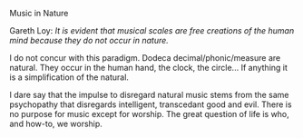 Music in Nature


Gareth Loy:  _It is evident that musical scales are free creations of the human mind because they do not occur in nature._

I do not concur with this paradigm.
Dodeca decimal/phonic/measure are natural.
They occur in the human hand, the clock, the circle...  If anything it is a simplification of the natural.

I dare say that the impulse to disregard natural music stems from the same psychopathy that disregards intelligent, transcedant good and evil.
There is no purpose for music except for worship.
The great question of life is who, and how-to, we worship.
